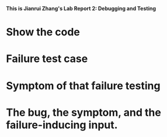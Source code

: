 **This is Jianrui Zhang's Lab Report 2: Debugging and Testing**

# Show the code

# Failure test case

# Symptom of that failure testing
 
# The bug, the symptom, and the failure-inducing input.

